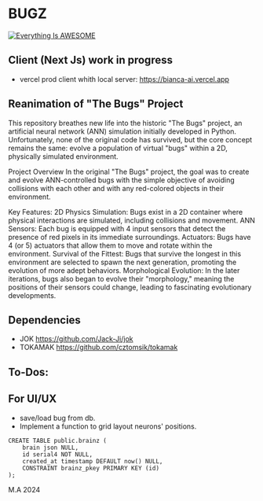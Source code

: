 # BUGZ

[![Everything Is AWESOME]( https://bianca-ai.vercel.app/mqdefault.jpg )]( https://youtu.be/jN84WLWYTGY "BUGZ")


## Client (Next Js) work in progress
- vercel prod client whith local server: https://bianca-ai.vercel.app

## Reanimation of "The Bugs" Project
This repository breathes new life into the historic "The Bugs" project, an artificial neural network (ANN) simulation initially developed in Python. Unfortunately, none of the original code has survived, but the core concept remains the same: evolve a population of virtual "bugs" within a 2D, physically simulated environment.

Project Overview
In the original "The Bugs" project, the goal was to create and evolve ANN-controlled bugs with the simple objective of avoiding collisions with each other and with any red-colored objects in their environment.

Key Features:
2D Physics Simulation: Bugs exist in a 2D container where physical interactions are simulated, including collisions and movement.
ANN Sensors: Each bug is equipped with 4 input sensors that detect the presence of red pixels in its immediate surroundings.
Actuators: Bugs have 4 (or 5) actuators that allow them to move and rotate within the environment.
Survival of the Fittest: Bugs that survive the longest in this environment are selected to spawn the next generation, promoting the evolution of more adept behaviors.
Morphological Evolution: In the later iterations, bugs also began to evolve their "morphology," meaning the positions of their sensors could change, leading to fascinating evolutionary developments.

## Dependencies
- JOK https://github.com/Jack-Ji/jok
- TOKAMAK https://github.com/cztomsik/tokamak

## To-Dos:

## For UI/UX
- save/load bug from db.
- Implement a function to grid layout neurons' positions.

```
CREATE TABLE public.brainz (
	brain json NULL,
	id serial4 NOT NULL,
	created_at timestamp DEFAULT now() NULL,
	CONSTRAINT brainz_pkey PRIMARY KEY (id)
);
```

M.A 2024
